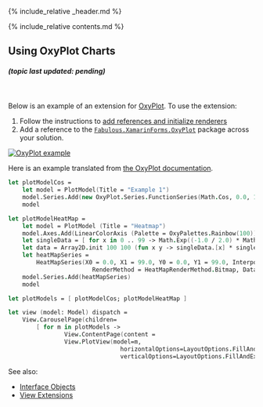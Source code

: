 {% include_relative _header.md %}

{% include_relative contents.md %}

Using OxyPlot Charts
-----------
##### (topic last updated: pending)
<br /> 

Below is an example of an extension for [OxyPlot](https://oxyplot.github.io/). To use the extension:

1. Follow the instructions to [add references and initialize renderers](https://oxyplot.readthedocs.io/en/latest/getting-started/hello-xamarin-forms.html)
2. Add a reference to the [`Fabulous.XamarinForms.OxyPlot`](https://www.nuget.org/packages/Fabulous.XamarinForms.OxyPlot) package across your solution.

[![OxyPlot example](https://user-images.githubusercontent.com/7204669/42291878-777cb47c-7fc6-11e8-9eaa-4dfd784bddf2.png)](https://user-images.githubusercontent.com/7204669/42291878-777cb47c-7fc6-11e8-9eaa-4dfd784bddf2.png)

Here is an example translated from [the OxyPlot documentation](https://oxyplot.readthedocs.io/en/latest/models/series/HeatMapSeries.html).

```fsharp
let plotModelCos =
    let model = PlotModel(Title = "Example 1")
    model.Series.Add(new OxyPlot.Series.FunctionSeries(Math.Cos, 0.0, 10.0, 0.1, "cos(x)"))
    model

let plotModelHeatMap =
    let model = PlotModel (Title = "Heatmap")
    model.Axes.Add(LinearColorAxis (Palette = OxyPalettes.Rainbow(100)))
    let singleData = [ for x in 0 .. 99 -> Math.Exp((-1.0 / 2.0) * Math.Pow(((double)x - 50.0) / 20.0, 2.0)) ]
    let data = Array2D.init 100 100 (fun x y -> singleData.[x] * singleData.[(y + 30) % 100] * 100.0)
    let heatMapSeries =
        HeatMapSeries(X0 = 0.0, X1 = 99.0, Y0 = 0.0, Y1 = 99.0, Interpolate = true,
                        RenderMethod = HeatMapRenderMethod.Bitmap, Data = data)
    model.Series.Add(heatMapSeries)
    model

let plotModels = [ plotModelCos; plotModelHeatMap ]

let view (model: Model) dispatch =
    View.CarouselPage(children=
        [ for m in plotModels ->
                View.ContentPage(content =
                View.PlotView(model=m,
                                horizontalOptions=LayoutOptions.FillAndExpand,
                                verticalOptions=LayoutOptions.FillAndExpand)) ])
```

See also:

* [Interface Objects](view-interface-objects.html)
* [View Extensions](view-a-extensions.html)
